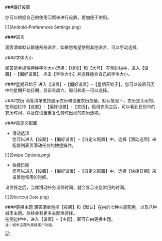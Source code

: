 ###偏好设置

你可以根据自己的使用习惯来进行设置，更加便于使用。

![](Android-Preferences  Settings.png)

####语言

滴答清单默认跟随系统语言，如果您希望使用其他语言，可以手动选择。

####字体大小

滴答清单提供两种字体大小选择：【标准】和【大号】
在侧边栏中，进入【设置】-【偏好设置】，点击【字体大小】并选择适合自己的字体大小。

####星期开始于
进入【设置】-【偏好设置】-【星期开始于】，您可以设置日历中的星期开始日期，目前有周六、周日和周一可以选择。

####农历
滴答清单支持显示农历和设置农历提醒。默认情况下，农历是关闭的。
<br>在侧边栏中【设置】-【偏好设置】-【农历】，启用农历之后，可以看到日历中的农历时间，以及在设置重复任务时出现的农历选项。

####自定义配置
* 滑动选项
<br>您可以进入【设置】-【偏好设置】-【自定义配置】中，选择【滑动选项】来配置列表页滑动任务的快捷操作。

![](Swipe Options.png)

* 快捷日期 
<br>您可以进入【设置】-【偏好设置】-【自定义配置】中，选择【快捷日期】来设置您常用的时间。

设置好之后，当你滑动任务设置时间，就会显示出您常用的时间。

![](Shortcut Date.png)

####更换主题
滴答清单包括【夜间】和【默认】在内的七种主题配色，以及八种城市主题。后续会有更多主题供选择。
<br>在侧边栏中，进入【设置】-【主题】，即可自由更换主题。
<br>`注：城市主题为高级账户功能。`

![](Theme.png)
